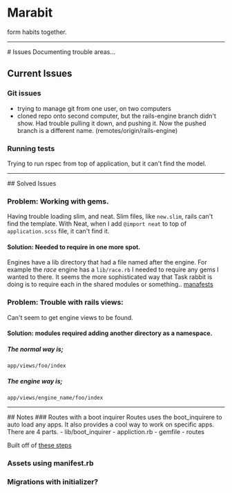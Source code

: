 # Marabit
form habits together.

<hr>
# Issues
Documenting trouble areas...

## Current Issues
### Git issues
- trying to manage git from one user, on two computers
- cloned repo onto second computer, but the rails-engine branch didn't show. Had trouble pulling it down, and pushing it. Now the pushed branch is a different name. (remotes/origin/rails-engine)

### Running tests
Trying to run rspec from top of application, but it can't find the model.

<hr>
## Solved Issues

### Problem: Working with gems.
Having trouble loading slim, and neat.
Slim files, like `new.slim`, rails can't find the template.
With Neat, when I add `@import neat` to top of `application.scss` file, it can't find it.

#### Solution: Needed to require in one more spot.
Engines have a lib directory that had a file named after the engine.
For example the *race* engine has a `lib/race.rb`
I needed to require any gems I wanted to there.
It seems the more sophisticated way that Task rabbit is doing is to require each in the shared modules or something..
[manafests](https://github.com/taskrabbit/rails_engines_example/blob/434e687b795ec52705a3be1dd2c635f0054336d4/apps/shared/app/controllers/shared/controller/manifests.rb)


### Problem: Trouble with rails views:
Can't seem to get engine views to be found.
#### Solution: modules required adding another directory as a namespace.
##### The normal way is;
    app/views/foo/index
##### The engine way is;
    app/views/engine_name/foo/index

<hr>
## Notes
### Routes with a boot inquirer
Routes uses the boot_inquirere to auto load any apps. It also provides a cool way to work on specific apps.
There are 4 parts.
- lib/boot_inquirer
- appliction.rb
- gemfile
- routes

Built off of
[these steps](https://github.com/taskrabbit/rails_engines_example/commit/41d309b0cd1be85bbda692217493bf2af743cf31)

### Assets using manifest.rb

### Migrations with initializer?
